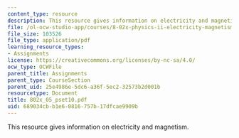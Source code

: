 ```yaml
---
content_type: resource
description: This resource gives information on electricity and magnetism.
file: /ol-ocw-studio-app/courses/8-02x-physics-ii-electricity-magnetism-with-an-experimental-focus-spring-2005/689034cbb1e60816757b17dfcae9909b_802x_05_pset10.pdf
file_size: 103526
file_type: application/pdf
learning_resource_types:
- Assignments
license: https://creativecommons.org/licenses/by-nc-sa/4.0/
ocw_type: OCWFile
parent_title: Assignments
parent_type: CourseSection
parent_uid: 25e4986e-5dc6-a36f-5ec2-32573b2d001b
resourcetype: Document
title: 802x_05_pset10.pdf
uid: 689034cb-b1e6-0816-757b-17dfcae9909b
---
```

This resource gives information on electricity and magnetism.